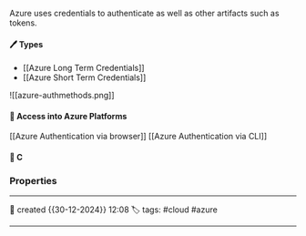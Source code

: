 
Azure uses credentials to authenticate as well as other artifacts such as tokens.

#### 🖊️ Types

- [[Azure Long Term Credentials]]
- [[Azure Short Term Credentials]]

![[azure-authmethods.png]]


#### 📔 Access into Azure Platforms


[[Azure Authentication via browser]]
[[Azure Authentication via CLI]]

####  📗 C





### Properties
---
📆 created   {{30-12-2024}} 12:08
🏷️ tags: #cloud #azure 

---

